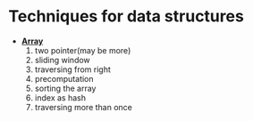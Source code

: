 # Techniques for data structures
-  **[Array](https://www.techinterviewhandbook.org/algorithms/array/)**
    1. two pointer(may be more)
    2. sliding window
    3. traversing from right
    4. precomputation
    5. sorting the array
    6. index as hash
    7. traversing more than once